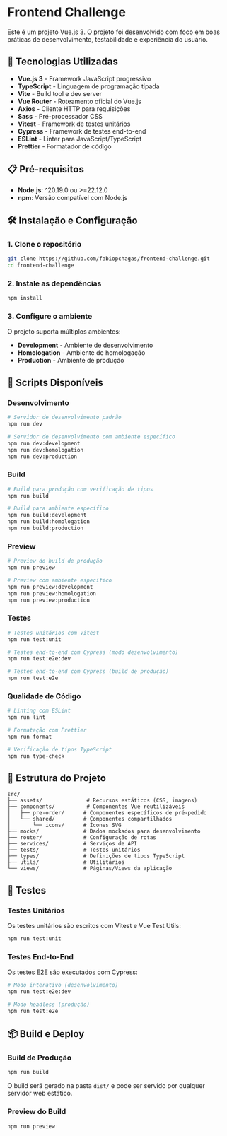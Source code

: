 # Frontend Challenge

Este é um projeto Vue.js 3. O projeto foi desenvolvido com foco em boas práticas de desenvolvimento, testabilidade e experiência do usuário.

## 🚀 Tecnologias Utilizadas

- **Vue.js 3** - Framework JavaScript progressivo
- **TypeScript** - Linguagem de programação tipada
- **Vite** - Build tool e dev server
- **Vue Router** - Roteamento oficial do Vue.js
- **Axios** - Cliente HTTP para requisições
- **Sass** - Pré-processador CSS
- **Vitest** - Framework de testes unitários
- **Cypress** - Framework de testes end-to-end
- **ESLint** - Linter para JavaScript/TypeScript
- **Prettier** - Formatador de código

## 📋 Pré-requisitos

- **Node.js**: ^20.19.0 ou >=22.12.0
- **npm**: Versão compatível com Node.js

## 🛠️ Instalação e Configuração

### 1. Clone o repositório

```bash
git clone https://github.com/fabiopchagas/frontend-challenge.git
cd frontend-challenge
```

### 2. Instale as dependências

```bash
npm install
```

### 3. Configure o ambiente

O projeto suporta múltiplos ambientes:

- **Development** - Ambiente de desenvolvimento
- **Homologation** - Ambiente de homologação
- **Production** - Ambiente de produção

## 🚀 Scripts Disponíveis

### Desenvolvimento

```bash
# Servidor de desenvolvimento padrão
npm run dev

# Servidor de desenvolvimento com ambiente específico
npm run dev:development
npm run dev:homologation
npm run dev:production
```

### Build

```bash
# Build para produção com verificação de tipos
npm run build

# Build para ambiente específico
npm run build:development
npm run build:homologation
npm run build:production
```

### Preview

```bash
# Preview do build de produção
npm run preview

# Preview com ambiente específico
npm run preview:development
npm run preview:homologation
npm run preview:production
```

### Testes

```bash
# Testes unitários com Vitest
npm run test:unit

# Testes end-to-end com Cypress (modo desenvolvimento)
npm run test:e2e:dev

# Testes end-to-end com Cypress (build de produção)
npm run test:e2e
```

### Qualidade de Código

```bash
# Linting com ESLint
npm run lint

# Formatação com Prettier
npm run format

# Verificação de tipos TypeScript
npm run type-check
```

## 📁 Estrutura do Projeto

```
src/
├── assets/              # Recursos estáticos (CSS, imagens)
├── components/          # Componentes Vue reutilizáveis
│   ├── pre-order/      # Componentes específicos de pré-pedido
│   └── shared/         # Componentes compartilhados
│       └── icons/      # Ícones SVG
├── mocks/              # Dados mockados para desenvolvimento
├── router/             # Configuração de rotas
├── services/           # Serviços de API
├── tests/              # Testes unitários
├── types/              # Definições de tipos TypeScript
├── utils/              # Utilitários
└── views/              # Páginas/Views da aplicação
```

## 🧪 Testes

### Testes Unitários

Os testes unitários são escritos com Vitest e Vue Test Utils:

```bash
npm run test:unit
```

### Testes End-to-End

Os testes E2E são executados com Cypress:

```bash
# Modo interativo (desenvolvimento)
npm run test:e2e:dev

# Modo headless (produção)
npm run test:e2e
```

## 📦 Build e Deploy

### Build de Produção

```bash
npm run build
```

O build será gerado na pasta `dist/` e pode ser servido por qualquer servidor web estático.

### Preview do Build

```bash
npm run preview
```
